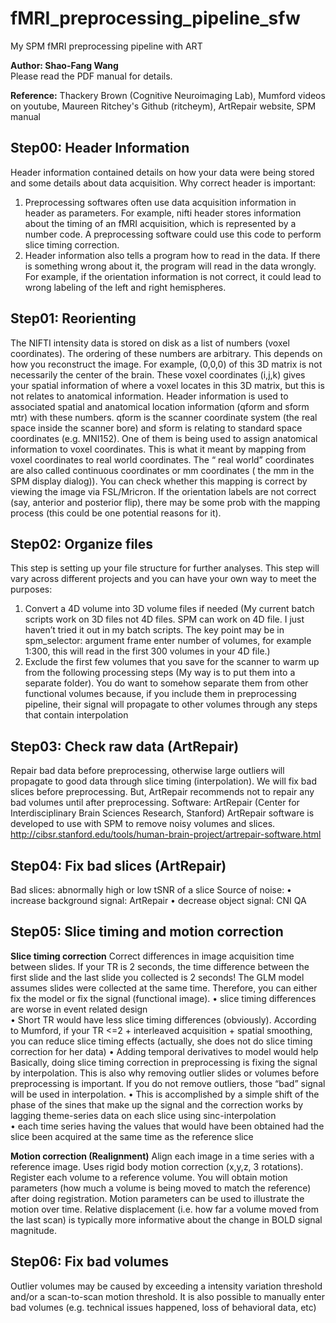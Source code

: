 # fMRI_preprocessing_pipeline_sfw
My SPM fMRI preprocessing pipeline with ART   

**Author: Shao-Fang Wang**  
Please read the PDF manual for details.

**Reference:**
Thackery Brown (Cognitive Neuroimaging Lab), 
Mumford videos on youtube, 
Maureen Ritchey's Github (ritcheym), 
ArtRepair website, 
SPM manual

## Step00: Header Information

Header information contained details on how your data were being stored and some details about data acquisition.
Why correct header is important:
1. Preprocessing softwares often use data acquisition information in header as parameters. For example, nifti header stores information about the timing of an fMRI acquisition, which is represented by a number code. A preprocessing software could use this code to perform slice timing correction.
2. Header information also tells a program how to read in the data. If there is something wrong about it, the program will read in the data wrongly. For example, if the orientation information is not correct, it could lead to wrong labeling of the left and right hemispheres.

## Step01: Reorienting
The NIFTI intensity data is stored on disk as a list of numbers (voxel coordinates). The ordering of these numbers are arbitrary. This depends on how you reconstruct the image. For example, (0,0,0) of this 3D matrix is not necessarily the center of the brain. These voxel coordinates (i,j,k) gives your spatial information of where a voxel locates in this 3D matrix, but this is not relates to anatomical information.
Header information is used to associated spatial and anatomical location information (qform and sform mtr) with these numbers. qform is the scanner coordinate system (the real space inside the scanner bore) and sform is relating to standard space coordinates (e.g. MNI152). One of them is being used to assign anatomical information to voxel coordinates. This is what it meant by mapping from voxel coordinates to real world coordinates. The “ real world” coordinates are also called continuous coordinates or mm coordinates ( the mm in the SPM display dialog)). You can check whether this mapping is correct by viewing the image via FSL/Mricron. If the orientation labels are not correct (say, anterior and posterior flip), there may be some prob with the mapping process (this could be one potential reasons for it).

## Step02: Organize files
This step is setting up your file structure for further analyses. This step will vary across different projects and you can have your own way to meet the purposes:
1. Convert a 4D volume into 3D volume files if needed (My current batch scripts work on 3D files not 4D files. SPM can work on 4D file. I just haven’t tried it out in my batch scripts. The key point may be in spm_selector: argument frame enter number of volumes, for example 1:300, this will read in the first 300 volumes in your 4D file.)
2. Exclude the first few volumes that you save for the scanner to warm up from the following processing steps (My way is to put them into a separate folder). You do want to somehow separate them from other functional volumes because, if you include them in preprocessing pipeline, their signal will propagate to other volumes through any steps that contain interpolation

## Step03: Check raw data (ArtRepair)
Repair bad data before preprocessing, otherwise large outliers will propagate to good data through slice timing (interpolation). We will fix bad slices before preprocessing. But, ArtRepair recommends not to repair any bad volumes until after preprocessing.
Software: ArtRepair (Center for Interdisciplinary Brain Sciences Research, Stanford) ArtRepair software is developed to use with SPM to remove noisy volumes and slices. http://cibsr.stanford.edu/tools/human-brain-project/artrepair-software.html

## Step04: Fix bad slices (ArtRepair)
Bad slices: abnormally high or low tSNR of a slice
Source of noise:
• increase background signal: ArtRepair
• decrease object signal: CNI QA

## Step05: Slice timing and motion correction
**Slice timing correction**
Correct differences in image acquisition time between slides. If your TR is 2 seconds, the time difference between the first slide and the last slide you collected is 2 seconds! The GLM model assumes slides were collected at the same time. Therefore, you can either fix the model or fix the signal (functional image).
• slice timing differences are worse in event related design  
• Short TR would have less slice timing differences (obviously). According to Mumford, if your TR <=2 + interleaved acquisition + spatial smoothing, you can reduce slice timing effects (actually, she does not do slice timing  
correction for her data)
• Adding temporal derivatives to model would help  
Basically, doing slice timing correction in preprocessing is fixing the signal by interpolation. This is also why removing outlier slides or volumes before preprocessing is important. If you do not remove outliers, those “bad” signal will be used in interpolation.
• This is accomplished by a simple shift of the phase of the sines that make up the signal and the correction works by lagging theme-series data on each slice using sinc-interpolation  
• each time series having the values that would have been obtained had the slice been acquired at the same time as the reference slice  

**Motion correction (Realignment)**
Align each image in a time series with a reference image. Uses rigid body motion correction (x,y,z, 3 rotations). Register each volume to a reference volume. You will obtain motion parameters (how much a volume is being moved to match the reference) after doing registration. Motion parameters can be used to illustrate the motion over time.
Relative displacement (i.e. how far a volume moved from the last scan) is typically more informative about the change in BOLD signal magnitude.

## Step06: Fix bad volumes
Outlier volumes may be caused by exceeding a intensity variation threshold and/or a scan-to-scan motion threshold. It is also possible to manually enter bad volumes (e.g. technical issues happened, loss of behavioral data, etc)



